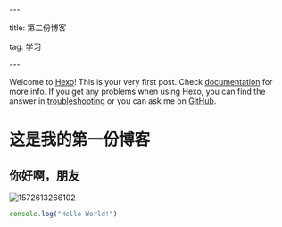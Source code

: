 \---

title: 第二份博客

tag: 学习

\---

Welcome to [Hexo](https://hexo.io/)! This is your very first post. Check [documentation](https://hexo.io/docs/) for more info. If you get any problems when using Hexo, you can find the answer in [troubleshooting](https://hexo.io/docs/troubleshooting.html) or you can ask me on [GitHub](https://github.com/hexojs/hexo/issues).

# 这是我的第一份博客

## 你好啊，朋友

![1572613266102](C:\Users\asus\AppData\Roaming\Typora\typora-user-images\1572613266102.png)

```js
console.log("Hello World!")
```

